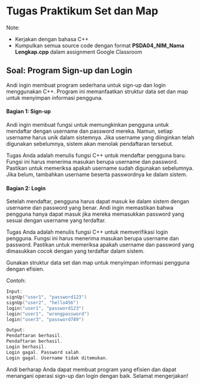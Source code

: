 # Tugas Praktikum Set dan Map

Note:

- Kerjakan dengan bahasa C++
- Kumpulkan semua source code dengan format **PSDA04_NIM_Nama Lengkap.cpp** dalam assignment Google Classroom

## Soal: Program Sign-up dan Login

Andi ingin membuat program sederhana untuk sign-up dan login menggunakan C++. Program ini memanfaatkan struktur data set dan map untuk menyimpan informasi pengguna.

#### Bagian 1: Sign-up

Andi ingin membuat fungsi untuk memungkinkan pengguna untuk mendaftar dengan username dan password mereka. Namun, setiap username harus unik dalam sistemnya. Jika username yang diinginkan telah digunakan sebelumnya, sistem akan menolak pendaftaran tersebut.

Tugas Anda adalah menulis fungsi C++ untuk mendaftar pengguna baru. Fungsi ini harus menerima masukan berupa username dan password. Pastikan untuk memeriksa apakah username sudah digunakan sebelumnya. Jika belum, tambahkan username beserta passwordnya ke dalam sistem.

#### Bagian 2: Login

Setelah mendaftar, pengguna harus dapat masuk ke dalam sistem dengan username dan password yang benar. Andi ingin memastikan bahwa pengguna hanya dapat masuk jika mereka memasukkan password yang sesuai dengan username yang terdaftar.

Tugas Anda adalah menulis fungsi C++ untuk memverifikasi login pengguna. Fungsi ini harus menerima masukan berupa username dan password. Pastikan untuk memeriksa apakah username dan password yang dimasukkan cocok dengan yang terdaftar dalam sistem.

Gunakan struktur data set dan map untuk menyimpan informasi pengguna dengan efisien.

Contoh: 

```c++
Input:
signUp("user1", "password123")
signUp("user2", "hello456")
login("user1", "password123")
login("user1", "wrongpassword")
login("user3", "password789")

Output:
Pendaftaran berhasil.
Pendaftaran berhasil.
Login berhasil.
Login gagal. Password salah.
Login gagal. Username tidak ditemukan.
```

Andi berharap Anda dapat membuat program yang efisien dan dapat menangani operasi sign-up dan login dengan baik. Selamat mengerjakan!